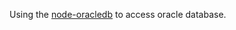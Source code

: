 Using the <a href="https://github.com/oracle/node-oracledb/tree/master/examples" target="_blank">node-oracledb</a> to access oracle database.